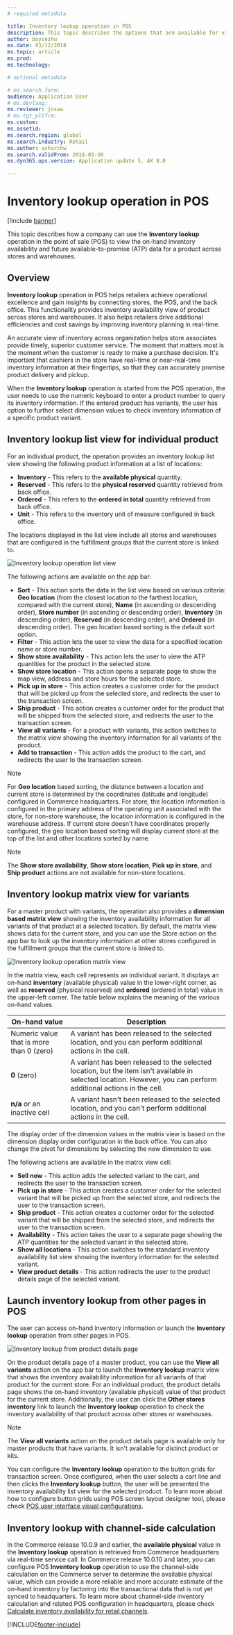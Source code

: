 ```yaml
---
# required metadata

title: Inventory lookup operation in POS
description: This topic describes the options that are available for viewing inventory information in the point of sale (POS). 
author: boycezhu
ms.date: 03/12/2018
ms.topic: article
ms.prod: 
ms.technology: 

# optional metadata

# ms.search.form: 
audience: Application User
# ms.devlang: 
ms.reviewer: josaw
# ms.tgt_pltfrm: 
ms.custom: 
ms.assetid: 
ms.search.region: global
ms.search.industry: Retail
ms.author: asharchw
ms.search.validFrom: 2018-03-30
ms.dyn365.ops.version: Application update 5, AX 8.0

---
```


# Inventory lookup operation in POS

[!include [banner](includes/banner.md)]

This topic describes how a company can use the **Inventory lookup** operation in the point of sale (POS) to view the on-hand inventory availability and future available-to-promise (ATP) data for a product across stores and warehouses.

## Overview

**Inventory lookup** operation in POS helps retailers achieve operational excellence and gain insights by connecting stores, the POS, and the back office. This functionality provides inventory availability view of product across stores and warehouses. It also helps retailers drive additional efficiencies and cost savings by improving inventory planning in real-time.

An accurate view of inventory across organization helps store associates provide timely, superior customer service. The moment that matters most is the moment when the customer is ready to make a purchase decision. It's important that cashiers in the store have real-time or near-real-time inventory information at their fingertips, so that they can accurately promise product delivery and pickup.

When the **Inventory lookup** operation is started from the POS operation, the user needs to use the numeric keyboard to enter a product number to query its inventory information. If the entered product has variants, the user has option to further select dimension values to check inventory information of a specific product variant.

## Inventory lookup list view for individual product

For an individual product, the operation provides an inventory lookup list view showing the following product information at a list of locations:

- **Inventory** - This refers to the **available physical** quantity.
- **Reserved** - This refers to the **physical reserved** quantity retrieved from back office.
- **Ordered** - This refers to the **ordered in total** quantity retrieved from back office.
- **Unit** - This refers to the inventory unit of measure configured in back office.

The locations displayed in the list view include all stores and warehouses that are configured in the fulfillment groups that the current store is linked to.

![Inventory lookup operation list view](media/inventory-lookup-list-view.png)

The following actions are available on the app bar:

- **Sort** - This action sorts the data in the list view based on various criteria: **Geo location** (from the closest location to the farthest location, compared with the current store), **Name** (in ascending or descending order), **Store number** (in ascending or descending order), **Inventory** (in descending order), **Reserved** (in descending order), and **Ordered** (in descending order). The geo location based sorting is the default sort option.
- **Filter** - This action lets the user to view the data for a specified location name or store number.
- **Show store availability** - This action lets the user to view the ATP quantities for the product in the selected store.
- **Show store location** - This action opens a separate page to show the map view, address and store hours for the selected store.
- **Pick up in store** - This action creates a customer order for the product that will be picked up from the selected store, and redirects the user to the transaction screen.
- **Ship product** - This action creates a customer order for the product that will be shipped from the selected store, and redirects the user to the transaction screen.
- **View all variants** - For a product with variants, this action switches to the matrix view showing the inventory information for all variants of the product.
- **Add to transaction** - This action adds the product to the cart, and redirects the user to the transaction screen.

> [!NOTE]
> For **Geo location** based sorting, the distance between a location and current store is determined by the coordinates (latitude and longitude) configured in Commerce headquarters. For store, the location information is configured in the primary address of the operating unit associated with the store, for non-store warehouse, the location information is configured in the warehouse address. If current store doesn't have coordinates properly configured, the geo location based sorting will display current store at the top of the list and other locations sorted by name.

> [!NOTE]
> The **Show store availability**, **Show store location**, **Pick up in store**, and **Ship product** actions are not available for non-store locations.

## Inventory lookup matrix view for variants

For a master product with variants, the operation also provides a **dimension based matrix view** showing the inventory availability information for all variants of that product at a selected location. By default, the matrix view shows data for the current store, and you can use the Store action on the app bar to look up the inventory information at other stores configured in the fulfillment groups that the current store is linked to.

![Inventory lookup operation matrix view](media/inventory-lookup-matrix-view.png)

In the matrix view, each cell represents an individual variant. It displays an on-hand **inventory** (available physical) value in the lower-right corner, as well as **reserved** (physical reserved) and **ordered** (ordered in total) value in the upper-left corner. The table below explains the meaning of the various on-hand values.

| On-hand value                            | Description |
|------------------------------------------|-------------|
| Numeric value that is more than 0 (zero) | A variant has been released to the selected location, and you can perform additional actions in the cell. |
| **0** (zero)                             | A variant has been released to the selected location, but the item isn't available in selected location. However, you can perform additional actions in the cell. |
| **n/a** or an inactive cell              | A variant hasn't been released to the selected location, and you can't perform additional actions in the cell. |

The display order of the dimension values in the matrix view is based on the dimension display order configuration in the back office. You can also change the pivot for dimensions by selecting the new dimension to use. 

The following actions are available in the matrix view cell:

- **Sell now** - This action adds the selected variant to the cart, and redirects the user to the transaction screen.
- **Pick up in store** - This action creates a customer order for the selected variant that will be picked up from the selected store, and redirects the user to the transaction screen.
- **Ship product** - This action creates a customer order for the selected variant that will be shipped from the selected store, and redirects the user to the transaction screen.
- **Availability** - This action takes the user to a separate page showing the ATP quantities for the selected variant in the selected store.
- **Show all locations** - This action switches to the standard inventory availability list view showing the inventory information for the selected variant.
- **View product details** - This action redirects the user to the product details page of the selected variant.

## Launch inventory lookup from other pages in POS

The user can access on-hand inventory information or launch the **Inventory lookup** operation from other pages in POS.

![Inventory lookup from product details page](media/inventory-lookup-from-product-details-page.png)

On the product details page of a master product, you can use the **View all variants** action on the app bar to launch the **Inventory lookup** matrix view that shows the inventory availability information for all variants of that product for the current store. For an individual product, the product details page shows the on-hand inventory (available physical) value of that product for the current store. Additionally, the user can click the **Other stores inventory** link to launch the **Inventory lookup** operation to check the inventory availability of that product across other stores or warehouses.

> [!NOTE]
> The **View all variants** action on the product details page is available only for master products that have variants. It isn't available for distinct product or kits.

You can configure the **Inventory lookup** operation to the button grids for transaction screen. Once configured, when the user selects a cart line and then clicks the **Inventory lookup** button, the user will be presented the inventory availability list view for the selected product. To learn more about how to configure button grids using POS screen layout designer tool, please check [POS user interface visual configurations](https://docs.microsoft.com/dynamics365/commerce/pos-screen-layouts).

## Inventory lookup with channel-side calculation

In the Commerce release 10.0.9 and earlier, the **available physical** value in the **Inventory lookup** operation is retrieved from Commerce headquarters via real-time service call. In Commerce release 10.0.10 and later, you can configure POS **Inventory lookup** operation to use the channel-side calculation on the Commerce server to determine the available physical value, which can provide a more reliable and more accurate estimate of the on-hand inventory by factoring into the transactional data that is not yet synced to headquarters. To learn more about channel-side inventory calculation and related POS configuration in headquarters, please check [Calculate inventory availability for retail channels](https://docs.microsoft.com/dynamics365/commerce/calculated-inventory-retail-channels).

[!INCLUDE[footer-include](../includes/footer-banner.md)]

